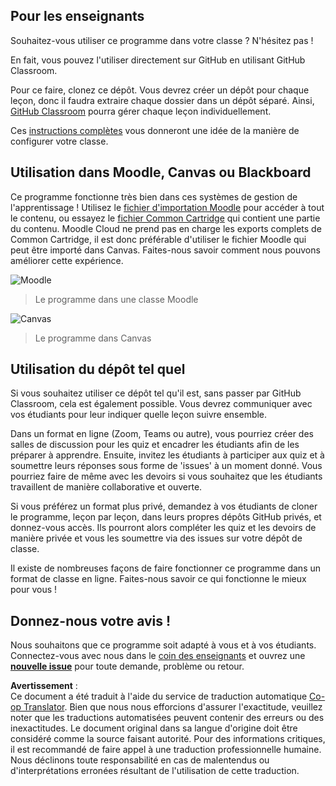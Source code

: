 <!--
CO_OP_TRANSLATOR_METADATA:
{
  "original_hash": "75cb51f7ca9ea0b097ef4a1287e9290c",
  "translation_date": "2025-08-23T22:19:30+00:00",
  "source_file": "for-teachers.md",
  "language_code": "fr"
}
-->
## Pour les enseignants

Souhaitez-vous utiliser ce programme dans votre classe ? N'hésitez pas !

En fait, vous pouvez l'utiliser directement sur GitHub en utilisant GitHub Classroom.

Pour ce faire, clonez ce dépôt. Vous devrez créer un dépôt pour chaque leçon, donc il faudra extraire chaque dossier dans un dépôt séparé. Ainsi, [GitHub Classroom](https://classroom.github.com/classrooms) pourra gérer chaque leçon individuellement.

Ces [instructions complètes](https://github.blog/2020-03-18-set-up-your-digital-classroom-with-github-classroom/) vous donneront une idée de la manière de configurer votre classe.

## Utilisation dans Moodle, Canvas ou Blackboard

Ce programme fonctionne très bien dans ces systèmes de gestion de l'apprentissage ! Utilisez le [fichier d'importation Moodle](../../../../../../../teaching-files/webdev-moodle.mbz) pour accéder à tout le contenu, ou essayez le [fichier Common Cartridge](../../../../../../../teaching-files/webdev-common-cartridge.imscc) qui contient une partie du contenu. Moodle Cloud ne prend pas en charge les exports complets de Common Cartridge, il est donc préférable d'utiliser le fichier Moodle qui peut être importé dans Canvas. Faites-nous savoir comment nous pouvons améliorer cette expérience.

![Moodle](/teaching-files/moodle.png)
> Le programme dans une classe Moodle

![Canvas](/teaching-files/canvas.png)
> Le programme dans Canvas

## Utilisation du dépôt tel quel

Si vous souhaitez utiliser ce dépôt tel qu'il est, sans passer par GitHub Classroom, cela est également possible. Vous devrez communiquer avec vos étudiants pour leur indiquer quelle leçon suivre ensemble.

Dans un format en ligne (Zoom, Teams ou autre), vous pourriez créer des salles de discussion pour les quiz et encadrer les étudiants afin de les préparer à apprendre. Ensuite, invitez les étudiants à participer aux quiz et à soumettre leurs réponses sous forme de 'issues' à un moment donné. Vous pourriez faire de même avec les devoirs si vous souhaitez que les étudiants travaillent de manière collaborative et ouverte.

Si vous préférez un format plus privé, demandez à vos étudiants de cloner le programme, leçon par leçon, dans leurs propres dépôts GitHub privés, et donnez-vous accès. Ils pourront alors compléter les quiz et les devoirs de manière privée et vous les soumettre via des issues sur votre dépôt de classe.

Il existe de nombreuses façons de faire fonctionner ce programme dans un format de classe en ligne. Faites-nous savoir ce qui fonctionne le mieux pour vous !

## Donnez-nous votre avis !

Nous souhaitons que ce programme soit adapté à vous et à vos étudiants. Connectez-vous avec nous dans le [coin des enseignants](https://github.com/microsoft/Web-Dev-For-Beginners/discussions/categories/teacher-corner) et ouvrez une [**nouvelle issue**](https://github.com/microsoft/Web-Dev-For-Beginners/issues/new/choose) pour toute demande, problème ou retour.

**Avertissement** :  
Ce document a été traduit à l'aide du service de traduction automatique [Co-op Translator](https://github.com/Azure/co-op-translator). Bien que nous nous efforcions d'assurer l'exactitude, veuillez noter que les traductions automatisées peuvent contenir des erreurs ou des inexactitudes. Le document original dans sa langue d'origine doit être considéré comme la source faisant autorité. Pour des informations critiques, il est recommandé de faire appel à une traduction professionnelle humaine. Nous déclinons toute responsabilité en cas de malentendus ou d'interprétations erronées résultant de l'utilisation de cette traduction.